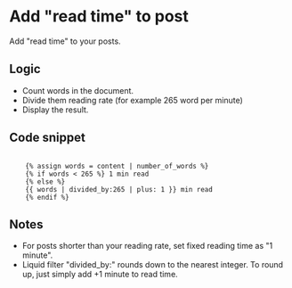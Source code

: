 # Add "read time" to post

Add "read time" to your posts.

## Logic

- Count words in the document.
- Divide them reading rate (for example 265 word per minute)
- Display the result.

## Code snippet

```Liquid

    {% assign words = content | number_of_words %}
    {% if words < 265 %} 1 min read
    {% else %}
    {{ words | divided_by:265 | plus: 1 }} min read
    {% endif %}

```

## Notes

- For posts shorter than your reading rate, set fixed reading time as "1 minute".
- Liquid filter "divided_by:" rounds down to the nearest integer. To round up, just simply add +1 minute to read time.

